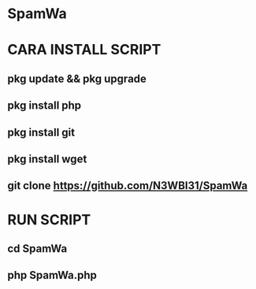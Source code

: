 # SpamWa

# CARA INSTALL SCRIPT 
## pkg update && pkg upgrade 
## pkg install php
## pkg install git
## pkg install wget
## git clone https://github.com/N3WBI31/SpamWa
# RUN SCRIPT 
## cd SpamWa
## php SpamWa.php
